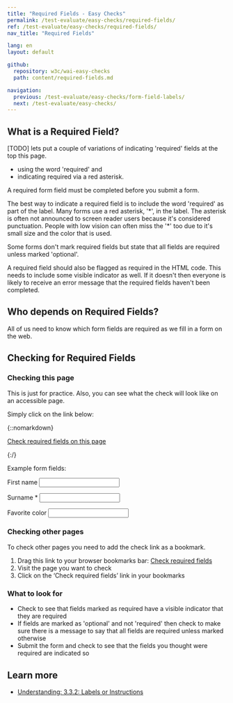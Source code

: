 ```yaml
---
title: "Required Fields - Easy Checks"
permalink: /test-evaluate/easy-checks/required-fields/
ref: /test-evaluate/easy-checks/required-fields/
nav_title: "Required Fields"

lang: en
layout: default

github:
  repository: w3c/wai-easy-checks
  path: content/required-fields.md

navigation:
  previous: /test-evaluate/easy-checks/form-field-labels/
  next: /test-evaluate/easy-checks/
---
```


## What is a Required Field?

[TODO] lets put a couple of variations of indicating 'required' fields at the top this page.
* using the word 'required' and
* indicating required via a red asterisk.

A required form field must be completed before you submit a form.

The best way to indicate a required field is to include the word 'required' as part of the label. Many forms use a red asterisk, '\*', in the label. The asterisk is often not announced to screen reader users because it's considered punctuation. People with low vision can often miss the '\*' too due to it's small size and the color that is used.

Some forms don't mark required fields but state that all fields are required unless marked 'optional'.

A required field should also be flagged as required in the HTML code. This needs to include some visible indicator as well. If it doesn't then everyone is likely to receive an error message that the required fields haven't been completed.

## Who depends on Required Fields?

All of us need to know which form fields are required as we fill in a form on the web.

## Checking for Required Fields

### Checking this page

This is just for practice. Also, you can see what the check will look like on an accessible page.

Simply click on the link below:

{::nomarkdown}
<p>
  <a class="button active" href="javascript:void%20function(){document.querySelectorAll(%22%23wai-styles,%23wai-info-box,.required-span%22).forEach(function(a){a.remove()}),document.querySelector(%22body%22).insertAdjacentHTML(%22afterbegin%22,%22%3Cstyle%20id='wai-styles'%3E%23wai-info-box{z-index:1000;color:black;font-family:Noto%20Sans,Trebuchet%20MS,Helvetica%20Neue,Arial,sans-serif;border:solid%201px%20%23ddd;background-color:%23fff;box-shadow:0%204px%208px%200%20rgba(0,0,0,0.2),0%206px%2020px%200%20rgba(0,0,0,0.19);}%23wai-info-box%20header{font-weight:700;background-color:%23f2f2f2;color:%23005a6a;padding:8px%2016px;}%23wai-info-box%20header%20a{float:right;text-decoration:none}%23wai-info-box%20div{padding:8px%2016px;}.wai-more-info{position:fixed;bottom:5em;right:5em}.wai-error{position:fixed;width:40%25;top:40%25;left:50%25;transform:translate(-50%25,-50%25)}.required-span{display:block;width:fit-content;color:black;font-weight:bold;font-size:small;font-family:Noto%20Sans,Trebuchet%20MS,Helvetica%20Neue,Arial,sans-serif;background-color:%23eed009;padding:4px;speak:literal-punctuation}.required-label{outline:%23eed009%202px%20dashed}%3C/style%3E%22);const%20a=Array.prototype.slice.call(document.querySelectorAll(%22label%22)),b=[],c=[];if(a){for(let%20d,e=0;e%3Ca.length;e++){d=%22%22,(d=a[e].querySelector(%22input,select,textarea%22))%3F(d.required||a[e].innerText.search(/\*/))%26%26b.push({labelText:a[e].innerText,label:a[e],field:d}):a[e].getAttribute(%22for%22)%26%26(d=document.getElementById(a[e].getAttribute(%22for%22)),(d.required||0%3C=a[e].innerText.search(/\*/))%26%26b.push({labelText:a[e].innerText,label:a[e],field:d}));let%20f=[...a[e].innerText.matchAll(/\w{2,}/g)];f.forEach(a=%3E{c[a[0]]%3Fc[a[0]]++:c[a[0]]=1})}for(let%20d%20in%20c)if(2%3Cc[d]){let%20c=a.filter(function(a){return%200%3C=a.textContent.search(d)});if(0%3Cc.length)for(let%20a=0;a%3Cc.length;a++)b[c[a].innerText]||b.push({labelText:c[a].innerText,label:c[a],requiredText:d})}for(let%20a,c=0;c%3Cb.length;c++)a=b[c],a.requiredText%3F(a.label.classList.add(%22required-label%22),a.label.insertAdjacentHTML(%22afterbegin%22,%22%3Cspan%20class='required-span'%3ECorrectly%20marked%20with%20'%22+a.requiredText+%22'%3F%3C/span%3E%22)):(a.label.classList.add(%22required-label%22),a.label.insertAdjacentHTML(%22afterbegin%22,%22%3Cspan%20class='required-span'%3ERequired%20field%3C/span%3E%22))}document.querySelector(%22body%22).insertAdjacentHTML(%22beforeend%22,%22%3Caside%20id=\%22wai-info-box\%22%20class=\%22wai-more-info\%22%3E%3Cheader%3EFind%20out%20more%3Ca%20href='javascript:document.querySelectorAll(\%22%23wai-styles,%23wai-info-box,.required-span\%22).forEach(function(el){el.remove()});'%20aria-label='dismiss'%3EX%3C/a%3E%3C/header%3E%3Cdiv%3E%3Ca%20href=\%22https://w3.org/wai/easy-checks/required-fields/\%22%3EChecking%20Required%20Fields%3C/a%3E%3C/div%3E%3C/aside%3E%22)}();">Check required fields on this page</a>
</p>
{:/}

Example form fields:

<form>
  <p>
    <label for="name1">First name</label>
    <input id="name1" required="required">
  </p>
  <p>
    <label for="name2">Surname *</label>
    <input id="name2">
  </p>
  <p>
    <label for="not-required">Favorite color</label>
    <input id="not-required">
  </p>
</form>

### Checking other pages

To check other pages you need to add the check link as a bookmark.

1. Drag this link to your browser bookmarks bar: <a href="javascript:void%20function(){document.querySelectorAll(%22%23wai-styles,%23wai-info-box,.required-span%22).forEach(function(a){a.remove()}),document.querySelector(%22body%22).insertAdjacentHTML(%22afterbegin%22,%22%3Cstyle%20id='wai-styles'%3E%23wai-info-box{z-index:1000;color:black;font-family:Noto%20Sans,Trebuchet%20MS,Helvetica%20Neue,Arial,sans-serif;border:solid%201px%20%23ddd;background-color:%23fff;box-shadow:0%204px%208px%200%20rgba(0,0,0,0.2),0%206px%2020px%200%20rgba(0,0,0,0.19);}%23wai-info-box%20header{font-weight:700;background-color:%23f2f2f2;color:%23005a6a;padding:8px%2016px;}%23wai-info-box%20header%20a{float:right;text-decoration:none}%23wai-info-box%20div{padding:8px%2016px;}.wai-more-info{position:fixed;bottom:5em;right:5em}.wai-error{position:fixed;width:40%25;top:40%25;left:50%25;transform:translate(-50%25,-50%25)}.required-span{display:block;width:fit-content;color:black;font-weight:bold;font-size:small;font-family:Noto%20Sans,Trebuchet%20MS,Helvetica%20Neue,Arial,sans-serif;background-color:%23eed009;padding:4px;speak:literal-punctuation}.required-label{outline:%23eed009%202px%20dashed}%3C/style%3E%22);const%20a=Array.prototype.slice.call(document.querySelectorAll(%22label%22)),b=[],c=[];if(a){for(let%20d,e=0;e%3Ca.length;e++){d=%22%22,(d=a[e].querySelector(%22input,select,textarea%22))%3F(d.required||a[e].innerText.search(/\*/))%26%26b.push({labelText:a[e].innerText,label:a[e],field:d}):a[e].getAttribute(%22for%22)%26%26(d=document.getElementById(a[e].getAttribute(%22for%22)),(d.required||0%3C=a[e].innerText.search(/\*/))%26%26b.push({labelText:a[e].innerText,label:a[e],field:d}));let%20f=[...a[e].innerText.matchAll(/\w{2,}/g)];f.forEach(a=%3E{c[a[0]]%3Fc[a[0]]++:c[a[0]]=1})}for(let%20d%20in%20c)if(2%3Cc[d]){let%20c=a.filter(function(a){return%200%3C=a.textContent.search(d)});if(0%3Cc.length)for(let%20a=0;a%3Cc.length;a++)b[c[a].innerText]||b.push({labelText:c[a].innerText,label:c[a],requiredText:d})}for(let%20a,c=0;c%3Cb.length;c++)a=b[c],a.requiredText%3F(a.label.classList.add(%22required-label%22),a.label.insertAdjacentHTML(%22afterbegin%22,%22%3Cspan%20class='required-span'%3ECorrectly%20marked%20with%20'%22+a.requiredText+%22'%3F%3C/span%3E%22)):(a.label.classList.add(%22required-label%22),a.label.insertAdjacentHTML(%22afterbegin%22,%22%3Cspan%20class='required-span'%3ERequired%20field%3C/span%3E%22))}document.querySelector(%22body%22).insertAdjacentHTML(%22beforeend%22,%22%3Caside%20id=\%22wai-info-box\%22%20class=\%22wai-more-info\%22%3E%3Cheader%3EFind%20out%20more%3Ca%20href='javascript:document.querySelectorAll(\%22%23wai-styles,%23wai-info-box,.required-span\%22).forEach(function(el){el.remove()});'%20aria-label='dismiss'%3EX%3C/a%3E%3C/header%3E%3Cdiv%3E%3Ca%20href=\%22https://w3.org/wai/easy-checks/required-fields/\%22%3EChecking%20Required%20Fields%3C/a%3E%3C/div%3E%3C/aside%3E%22)}();">Check required fields</a>
2. Visit the page you want to check
3. Click on the ‘Check required fields’ link in your bookmarks

### What to look for

* Check to see that fields marked as required have a visible indicator that they are required
* If fields are marked as 'optional' and not 'required' then check to make sure there is a message to say that all fields are required unless marked otherwise
* Submit the form and check to see that the fields you thought were required are indicated so

## Learn more

* [Understanding: 3.3.2: Labels or Instructions](https://www.w3.org/WAI/WCAG22/Understanding/labels-or-instructions.html)